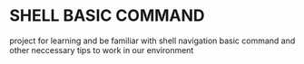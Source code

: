 # SHELL BASIC COMMAND
project for learning and be familiar with shell navigation basic command and other neccessary tips to work in our environment

